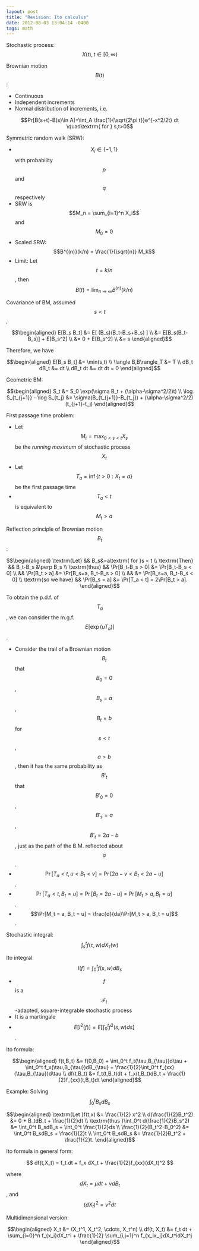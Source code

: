 ```yaml
---
layout: post
title: "Revision: Ito calculus"
date: 2012-08-03 13:04:14 -0400
tags: math
---
```


Stochastic process: $$X(t), t\in[0,\infty)$$

Brownian motion $$B(t)$$:
  * Continuous
  * Independent increments
  * Normal distribution of increments, i.e.

$$Pr[B(s+t)-B(s)\in A]=\int_A \frac{1}{\sqrt{2\pi t}}e^{-x^2/2t} dt \quad\textrm{ for } s,t>0$$

Symmetric random walk (SRW):
  * $$X_i \in \{-1,1\}$$ with probability $$p$$ and $$q$$ respectively
  * SRW is $$M_n = \sum_{i=1}^n X_i$$ and $$M_0 = 0$$
  * Scaled SRW: $$B^{(n)}(k/n) = \frac{1}{\sqrt{n}} M_k$$
  * Limit: Let $$t=k/n$$, then $$B(t)=\lim_{n\to\infty} B^{(n)}(k/n)$$

Covariance of BM, assumed $$s<t$$,

$$\begin{aligned}
E[B_s B_t] &= E[ (B_s)(B_t-B_s+B_s) ] \\
&= E[B_s(B_t-B_s)] + E[B_s^2] \\
&= 0 + E[B_s^2] \\
&= s
\end{aligned}$$

Therefore, we have

$$\begin{aligned}
E[B_s B_t] &= \min(s,t) \\
\langle B,B\rangle_T &= T  \\
dB_t dB_t &= dt \\
dB_t dt &= dt dt = 0
\end{aligned}$$

Geometric BM:

$$\begin{aligned}
S_t &= S_0 \exp(\sigma B_t + (\alpha-\sigma^2/2)t) \\
\log S_{t_{j+1}} - \log S_{t_j} &= \sigma(B_{t_{j+1}}-B_{t_j}) + (\alpha-\sigma^2/2)(t_{j+1}-t_j)
\end{aligned}$$

First passage time problem:
  * Let $$M_t = \max_{0<s<t} X_s$$ be the *running maximum* of stochastic process $$X_t$$
  * Let $$T_a = \inf\{t>0: X_t = a\}$$ be the first passage time
  * $$T_a < t$$ is equivalent to $$M_t > a$$

Reflection principle of Brownian motion $$B_t$$:

$$\begin{aligned}
\textrm{Let} && B_s&=a\textrm{ for }s < t \\
\textrm{Then} && B_t-B_s &\perp B_s \\
\textrm{thus} && \Pr[B_t-B_s > 0] &= \Pr[B_t-B_s < 0] \\
&& \Pr[B_t > a] &= \Pr[B_s=a, B_t-B_s > 0] \\
&& &= \Pr[B_s=a, B_t-B_s < 0] \\
\textrm{so we have} && \Pr[B_s = a] &= \Pr[T_a < t] = 2\Pr[B_t > a].
\end{aligned}$$

To obtain the p.d.f. of $$T_a$$, we can consider the m.g.f. $$E[\exp(uT_a)]$$.
  * Consider the trail of a Brownian motion $$B_t$$ that $$B_0=0$$, $$B_s=a$$, $$B_t=b$$ for $$s<t$$, $$a>b$$,
    then it has the same probability as $$B'_t$$ that $$B'_0=0$$, $$B'_s=a$$, $$B'_t=2a-b$$, just as
    the path of the B.M. reflected about $$a$$.
  * $$\Pr[T_a < t, u < B_t < v] = \Pr[2a-v < B_t < 2a-u]$$.
  * $$\Pr[T_a < t, B_t = u] = \Pr[B_t = 2a-u] = \Pr[M_t > a, B_t = u]$$.
  * $$\Pr[M_t = a, B_t = u] = \frac{d}{da}\Pr[M_t > a, B_t = u]$$.

Stochastic integral: $$\int_s^t f(\tau,w)dX_{\tau}(w)$$

Ito integral: $$I(f) = \int_0^t f(s,w)dB_s$$
  * $$f$$ is a $$\mathcal{F}_t$$-adapted, square-integrable stochastic process
  * It is a martingale
  * $$E[I^2(f)] = E[\int_0^t f^2(s,w)ds]$$.

Ito formula:

$$\begin{aligned}
f(t,B_t) &= f(0,B_0) + \int_0^t f_t(\tau,B_{\tau})d\tau + \int_0^t f_x(\tau,B_{\tau})dB_{\tau} + \frac{1}{2}\int_0^t f_{xx}(\tau,B_{\tau})d\tau  \\
df(t,B_t) &= f_t(t,B_t)dt + f_x(t,B_t)dB_t + \frac{1}{2}f_{xx}(t,B_t)dt
\end{aligned}$$

Example: Solving $$\int_0^t B_s dB_s$$

$$\begin{aligned}
\textrm{Let }f(t,x) &= \frac{1}{2} x^2 \\
d(\frac{1}{2}B_t^2) &= 0 + B_tdB_t + \frac{1}{2}dt \\
\textrm{thus }\int_0^t d(\frac{1}{2}B_s^2) &= \int_0^t B_sdB_s + \int_0^t \frac{1}{2}ds \\
\frac{1}{2}(B_t^2-B_0^2) &= \int_0^t B_sdB_s + \frac{1}{2}t \\
\int_0^t B_sdB_s &= \frac{1}{2}B_t^2 + \frac{1}{2}t.
\end{aligned}$$

Ito formula in general form:

$$
df(t,X_t) = f_t dt + f_x dX_t + \frac{1}{2}f_{xx}(dX_t)^2
$$

where $$dX_t = \mu dt + \nu dB_t$$, and $$(dX_t)^2 = \nu^2 dt$$

Multidimensional version:

$$\begin{aligned}
X_t &= (X_t^1, X_t^2, \cdots, X_t^n) \\
df(t, X_t) &= f_t dt + \sum_{i=0}^n f_{x_i}dX_t^i + \frac{1}{2} \sum_{i,j=1}^n f_{x_ix_j}dX_t^idX_t^j
\end{aligned}$$
